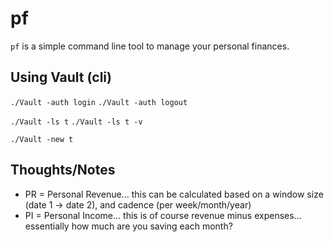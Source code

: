 # pf

`pf` is a simple command line tool to manage your personal finances.

## Using Vault (cli)
`./Vault -auth login`
`./Vault -auth logout`

`./Vault -ls t`
`./Vault -ls t -v`

`./Vault -new t`


## Thoughts/Notes
- PR = Personal Revenue... this can be calculated based on a window size (date 1 -> date 2), and cadence (per week/month/year)
- PI = Personal Income... this is of course revenue minus expenses... essentially how much are you saving each month?
